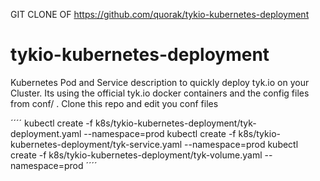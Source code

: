 GIT CLONE OF https://github.com/quorak/tykio-kubernetes-deployment

# tykio-kubernetes-deployment


Kubernetes Pod and Service description to quickly deploy tyk.io on your Cluster. 
Its using the official tyk.io docker containers and the config files from conf/ .
Clone this repo and edit you conf files

´´´´
kubectl create -f k8s/tykio-kubernetes-deployment/tyk-deployment.yaml --namespace=prod
kubectl create -f k8s/tykio-kubernetes-deployment/tyk-service.yaml --namespace=prod
kubectl create -f k8s/tykio-kubernetes-deployment/tyk-volume.yaml --namespace=prod
´´´´
